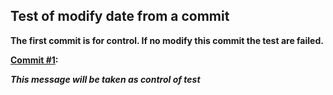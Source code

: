 Test of modify date from a commit
-
<b>The first commit is for control. If no modify
this commit the test are failed.

<u>Commit #1</u>:

*This message will be taken as control of test*

